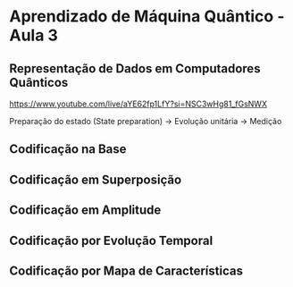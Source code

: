 # Aprendizado de Máquina Quântico - Aula 3

## Representação de Dados em Computadores Quânticos

https://www.youtube.com/live/aYE62fp1LfY?si=NSC3wHg81_fGsNWX


Preparação do estado (State preparation) -> Evolução unitária -> Medição

## Codificação na Base

## Codificação em Superposição

## Codificação em Amplitude

## Codificação por Evolução Temporal

## Codificação por Mapa de Características